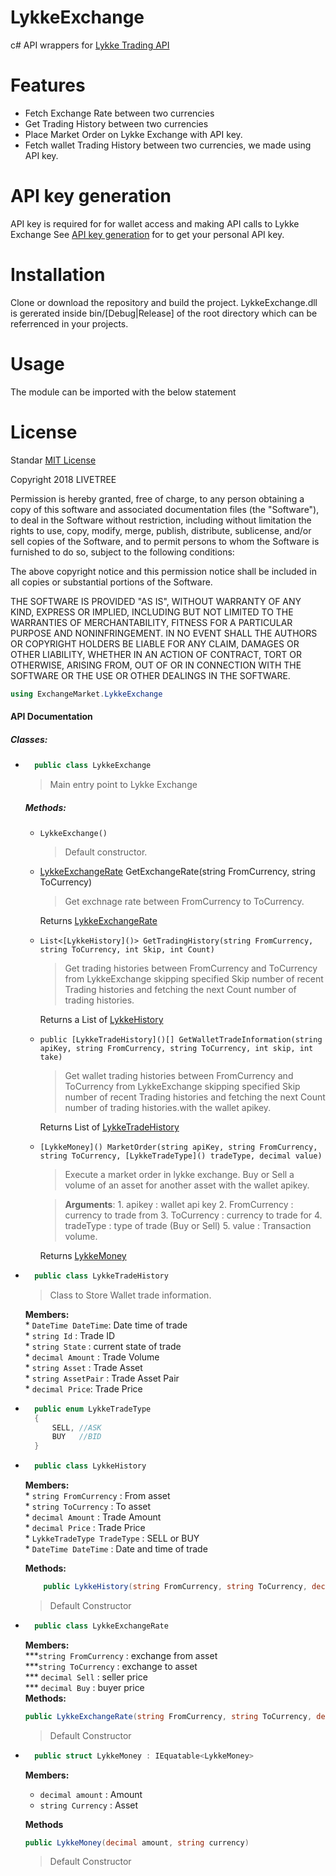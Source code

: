 # LykkeExchange
c# API wrappers for [Lykke Trading API](https://www.lykke.com/cp/lykke-trading-api)

# Features
-  Fetch Exchange Rate between two currencies
-  Get Trading History between two currencies
-  Place Market Order on Lykke Exchange with API key.
-  Fetch wallet Trading History between two currencies, we made using API key.

# API key generation
API key is required for for wallet access and making API calls to Lykke Exchange
See [API key generation](https://auth.lykke.com/signin?ReturnUrl=%2Fconnect%2Fauthorize%3Fclient_id%3D2c6c77be-efd3-44b7-a381-940c90e52985%26scope%3Dprofile%2520email%2520address%26response_type%3Dtoken%26redirect_uri%3Dhttps%253A%252F%252Fwallet.lykke.com%252Fauth%26nonce%3DxXxvmySWwe9MDMZeIpU8%26state%3DrYnw6uFcMmXCz3Ytuihk) for to get your personal API key.

# Installation
Clone or download the repository and build the project. LykkeExchange.dll is gererated inside bin/[Debug|Release] of the root directory which can be referrenced in your projects.

# Usage
The module can be imported with the below statement

# License

Standar [MIT License](https://opensource.org/licenses/MIT)

Copyright 2018 LIVETREE

Permission is hereby granted, free of charge, to any person obtaining a copy of this software and associated documentation files (the "Software"), to deal in the Software without restriction, including without limitation the rights to use, copy, modify, merge, publish, distribute, sublicense, and/or sell copies of the Software, and to permit persons to whom the Software is furnished to do so, subject to the following conditions:

The above copyright notice and this permission notice shall be included in all copies or substantial portions of the Software.

THE SOFTWARE IS PROVIDED "AS IS", WITHOUT WARRANTY OF ANY KIND, EXPRESS OR IMPLIED, INCLUDING BUT NOT LIMITED TO THE WARRANTIES OF MERCHANTABILITY, FITNESS FOR A PARTICULAR PURPOSE AND NONINFRINGEMENT. IN NO EVENT SHALL THE AUTHORS OR COPYRIGHT HOLDERS BE LIABLE FOR ANY CLAIM, DAMAGES OR OTHER LIABILITY, WHETHER IN AN ACTION OF CONTRACT, TORT OR OTHERWISE, ARISING FROM, OUT OF OR IN CONNECTION WITH THE SOFTWARE OR THE USE OR OTHER DEALINGS IN THE SOFTWARE.

```csharp
using ExchangeMarket.LykkeExchange
```

#### API Documentation
##### Classes:
* ```csharp 
    public class LykkeExchange
    ```
    > Main entry point to Lykke Exchange

    ##### Methods:
    * `LykkeExchange()`
        > Default constructor.
    
    * [LykkeExchangeRate]() GetExchangeRate(string FromCurrency, string ToCurrency)
        > Get exchnage rate between FromCurrency to ToCurrency.
    
        Returns [LykkeExchangeRate]()
    
    * `List<[LykkeHistory]()> GetTradingHistory(string FromCurrency, string ToCurrency, int Skip, int Count)`
        > Get trading histories between FromCurrency and ToCurrency from LykkeExchange skipping specified Skip number of recent Trading histories and fetching the next Count number of trading histories.
        
        Returns a List of [LykkeHistory]()
    
    * `public [LykkeTradeHistory]()[] GetWalletTradeInformation(string apiKey, string FromCurrency, string ToCurrency, int skip, int take)`
    
        >Get wallet trading histories between FromCurrency and ToCurrency from LykkeExchange skipping specified Skip number of recent Trading histories and fetching the next Count number of trading histories.with the wallet apikey.
        
         Returns List of [LykkeTradeHistory]()
    
    * `[LykkeMoney]() MarketOrder(string apiKey, string FromCurrency, string ToCurrency, [LykkeTradeType]() tradeType, decimal value)`
    
        > Execute a market order in lykke exchange. Buy or Sell a volume of an asset for another asset with the wallet apikey. 
        
        > **Arguments**:
            1. apikey : wallet api key
            2. FromCurrency : currency to trade from
            3. ToCurrency : currency to trade for
            4. tradeType : type of trade (Buy or Sell)
            5. value : Transaction volume.
    
        Returns [LykkeMoney]()
    
* ```csharp
    public class LykkeTradeHistory
    ```
    
    > Class to Store Wallet trade information.
    
    **Members:**<br/>
        * `DateTime DateTime`: Date time of trade<br/>
        * `string Id` : Trade ID<br/>
        * `string State` : current state of trade<br/>
        * `decimal Amount` : Trade Volume<br/>
        * `string Asset` : Trade Asset<br/>
        * `string AssetPair` : Trade Asset Pair<br/>
        * `decimal Price`: Trade Price<br/>
* ```csharp
    public enum LykkeTradeType
    {
        SELL, //ASK
        BUY   //BID
    }
    ```
* ```csharp
    public class LykkeHistory
    ```
    
    **Members:**<br/>
        * `string FromCurrency` : From asset<br/>
        * `string ToCurrency` : To asset<br/>
        * `decimal Amount` : Trade Amount<br/>
        * `decimal Price` : Trade Price<br/>
        * `LykkeTradeType TradeType` : SELL or BUY<br/>
        * `DateTime DateTime` : Date and time of trade<br/>
    
    **Methods:**
    ```csharp
        public LykkeHistory(string FromCurrency, string ToCurrency, decimal Amount, decimal Price, LykkeTradeType TradeType, DateTime DateTime)
    ```
        
    > Default Constructor


* ```csharp
    public class LykkeExchangeRate
    ```
    
    **Members:**<br/>
        ***`string FromCurrency` : exchange from asset<br/>
        ***`string ToCurrency` : exchange to asset<br/>
        *** `decimal Sell` : seller price<br/>
        *** `decimal Buy` : buyer price<br/>
    **Methods:**
    ```csharp
    public LykkeExchangeRate(string FromCurrency, string ToCurrency, decimal Sell, decimal Buy)
    ```
    
    > Default Constructor


* ```csharp
    public struct LykkeMoney : IEquatable<LykkeMoney>
    ```
 
    **Members:**<br/>
    * `decimal amount` : Amount<br/>
    * `string Currency` : Asset<br/>
    
    **Methods**
    ```csharp
    public LykkeMoney(decimal amount, string currency)
    ```
    > Default Constructor
       
